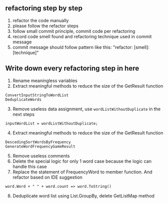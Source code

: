 ﻿## refactoring step by step
1. refactor the code manually
2. please follow the refactor steps
3. follow small commit principle, commit code per refactoring
4. record code smell found and refactoring technique used in commit message
5. commit message should follow pattern like this: "refactor: [smell]: [technique]"

## Write down every refactoring step in here
1. Rename meaningless variables
2. Extract meaningful methods to reduce the size of the GetResult function
```
ConvertInputStringToWordList
DeduplicateWords
```
3. Remove useless data assignment, use `wordListWithoutDuplicate` in the next steps
```
inputWordList = wordListWithoutDuplicate;
```
4. Extract meaningful methods to reduce the size of the GetResult function
```
DescedingSortWordsByFrequency
GenerateWordFrequencyGameResult
```
5. Remove useless comments
6. Delete the special logic for only 1 word case because the logic can handle this case
7. Replace the statement of FrequencyWord to member function. And refactor based on IDE suggestion
```
word.Word + " " + word.count => word.ToString()
```
8. Deduplicate word list using List.GroupBy, delete GetListMap method